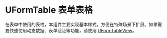 # UFormTable 表单表格

在表单中使用的表格，本组件主要实现基本样式，方便在特殊场景下扩展。如果需要快速使用动态数据、表单验证等功能，请使用 [UFormTableView](../u-form-table-view)。

<u-h2-tabs router>
    <u-h2-tab title="基础示例" to="/components/u-form-table/examples"></u-h2-tab>
    <u-h2-tab title="API" to="/components/u-form-table/api"></u-h2-tab>
</u-h2-tabs>

<router-view></router-view>
